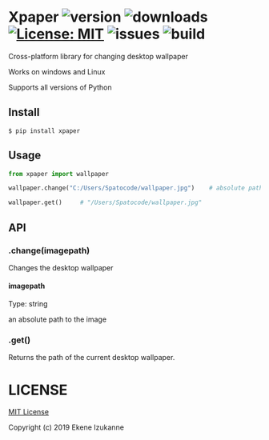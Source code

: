 # Xpaper  ![version](https://img.shields.io/pypi/v/Xpaper) ![downloads](https://img.shields.io/pypi/dm/Xpaper) [![License: MIT](https://img.shields.io/badge/License-MIT-yellow.svg)](https://opensource.org/licenses/MIT) ![issues](https://img.shields.io/github/issues/spatocode/Xpaper) ![build](https://img.shields.io/travis/spatocode/Xpaper)

Cross-platform library for changing desktop wallpaper

Works on windows and Linux

Supports all versions of Python


## Install

```
$ pip install xpaper
```


## Usage

```py
from xpaper import wallpaper

wallpaper.change("C:/Users/Spatocode/wallpaper.jpg")    # absolute path to the image

wallpaper.get()     # "/Users/Spatocode/wallpaper.jpg"
```

## API

### .change(imagepath)
Changes the desktop wallpaper

#### imagepath
Type: string

an absolute path to the image

### .get()
Returns the path of the current desktop wallpaper.


# LICENSE

[MIT License](http://www.github.com/spatocode/Xpaper/blob/master/LICENSE)

Copyright (c) 2019 Ekene Izukanne

